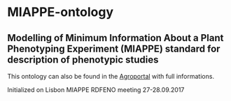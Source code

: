 # MIAPPE-ontology
## Modelling of Minimum Information About a Plant Phenotyping Experiment (MIAPPE) standard for description of phenotypic studies
This ontology can also be found in the [Agroportal](http://agroportal.lirmm.fr/ontologies/PPEO) with full informations.



Initialized on Lisbon MIAPPE RDFENO meeting 27-28.09.2017
